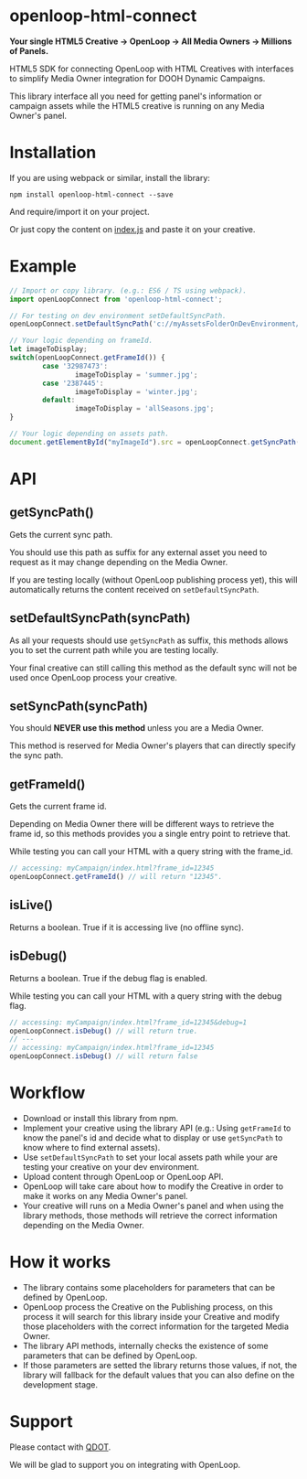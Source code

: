 # openloop-html-connect
**Your single HTML5 Creative -> OpenLoop -> All Media Owners -> Millions of Panels.**

HTML5 SDK for connecting OpenLoop with HTML Creatives with interfaces to simplify Media Owner integration for DOOH Dynamic Campaigns.

This library interface all you need for getting panel's information or campaign assets while the HTML5 creative is running on any Media Owner's panel.

# Installation
If you are using webpack or similar, install the library:

`npm install openloop-html-connect --save`

And require/import it on your project.

Or just copy the content on [index.js](index.js) and paste it on your creative.

# Example
```javascript
// Import or copy library. (e.g.: ES6 / TS using webpack).
import openLoopConnect from 'openloop-html-connect';

// For testing on dev environment setDefaultSyncPath.
openLoopConnect.setDefaultSyncPath('c://myAssetsFolderOnDevEnvironment/');

// Your logic depending on frameId.
let imageToDisplay;
switch(openLoopConnect.getFrameId()) {
        case '32987473':
                imageToDisplay = 'summer.jpg';
        case '2387445':
                imageToDisplay = 'winter.jpg';
        default:
                imageToDisplay = 'allSeasons.jpg';
}

// Your logic depending on assets path.
document.getElementById("myImageId").src = openLoopConnect.getSyncPath() + imageToDisplay;
```

# API

## getSyncPath()
Gets the current sync path.

You should use this path as suffix for any external asset you need to request as it may change depending on the Media Owner.

If you are testing locally (without OpenLoop publishing process yet), this will automatically returns the content received on `setDefaultSyncPath`.

## setDefaultSyncPath(syncPath)
As all your requests should use `getSyncPath` as suffix, this methods allows you to set the current path while you are testing locally.

Your final creative can still calling this method as the default sync will not be used once OpenLoop process your creative.

## setSyncPath(syncPath)
You should **NEVER use this method** unless you are a Media Owner.

This method is reserved for Media Owner's players that can directly specify the sync path.

## getFrameId()
Gets the current frame id.

Depending on Media Owner there will be different ways to retrieve the frame id, so this methods provides you a single entry point to retrieve that.

While testing you can call your HTML with a query string with the frame_id.
```javascript
// accessing: myCampaign/index.html?frame_id=12345
openLoopConnect.getFrameId() // will return "12345".
```

## isLive()
Returns a boolean. True if it is accessing live (no offline sync).

## isDebug()
Returns a boolean. True if the debug flag is enabled.

While testing you can call your HTML with a query string with the debug flag.
```javascript
// accessing: myCampaign/index.html?frame_id=12345&debug=1
openLoopConnect.isDebug() // will return true.
// ---
// accessing: myCampaign/index.html?frame_id=12345
openLoopConnect.isDebug() // will return false
```

# Workflow
- Download or install this library from npm.
- Implement your creative using the library API (e.g.: Using `getFrameId` to know the panel's id and decide what to display or use `getSyncPath` to know where to find external assets).
- Use `setDefaultSyncPath` to set your local assets path while your are testing your creative on your dev environment.
- Upload content through OpenLoop or OpenLoop API.
- OpenLoop will take care about how to modify the Creative in order to make it works on any Media Owner's panel.
- Your creative will runs on a Media Owner's panel and when using the library methods, those methods will retrieve the correct information depending on the Media Owner.

# How it works
- The library contains some placeholders for parameters that can be defined by OpenLoop.
- OpenLoop process the Creative on the Publishing process, on this process it will search for this library inside your Creative and modify those placeholders with the correct information for the targeted Media Owner.
- The library API methods, internally checks the existence of some parameters that can be defined by OpenLoop.
- If those parameters are setted the library returns those values, if not, the library will fallback for the default values that you can also define on the development stage.

# Support
Please contact with [QDOT](http://q.media/).

We will be glad to support you on integrating with OpenLoop.
